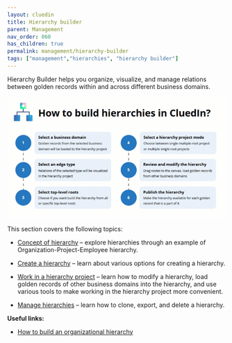 ```yaml
---
layout: cluedin
title: Hierarchy builder
parent: Management
nav_order: 060
has_children: true
permalink: management/hierarchy-builder
tags: ["management","hierarchies", "hierarchy builder"]
---
```


Hierarchy Builder helps you organize, visualize, and manage relations between golden records within and across different business domains.

![hierarchy_builder.gif](../../assets/images/management/hierarchy-builder/hierarchy_builder.gif)

This section covers the following topics:

- [Concept of hierarchy](/management/hierarchy-builder/concept-of-hierarchy) – explore hierarchies through an example of Organization-Project-Employee hierarchy.

- [Create a hierarchy](/management/hierarchy-builder/create-a-hierarchy) – learn about various options for creating a hierarchy.

- [Work in a hierarchy project](/management/hierarchy-builder/work-in-a-hierarchy-project) – learn how to modify a hierarchy, load golden records of other business domains into the hierarchy, and use various tools to make working in the hierarchy project more convenient.

- [Manage hierarchies](/management/hierarchy-builder/manage-hierarchies) – learn how to clone, export, and delete a hierarchy.

**Useful links:**

- [How to build an organizational hierarchy](/kb/how-to-build-an-organizational-hierarchy)